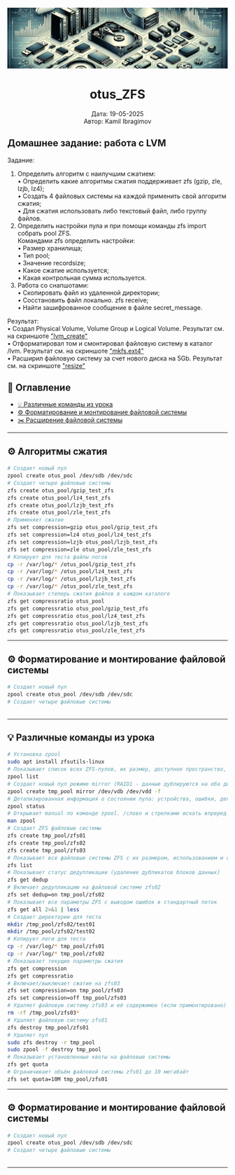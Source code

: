 <p align="center">
  <img src="https://github.com/kamil1403/otus_LVM-1/blob/main/screenshots/lvm.jpg" alt="RAID Banner" width="800">
</p>

<h1 align="center">otus_ZFS</h1>
<p align="center">Дата: 19-05-2025<br>Автор: Kamil Ibragimov</p>

## Домашнее задание: работа с LVM
Задание:   
1. Определить алгоритм с наилучшим сжатием:   
• Определить какие алгоритмы сжатия поддерживает zfs (gzip, zle, lzjb, lz4);   
• Cоздать 4 файловых системы на каждой применить свой алгоритм сжатия;   
• Для сжатия использовать либо текстовый файл, либо группу файлов.   
2. Определить настройки пула и при помощи команды zfs import собрать pool ZFS.   
Командами zfs определить настройки:     
• Размер хранилища;   
• Тип pool;   
• Значение recordsize;   
• Какое сжатие используется;   
• Какая контрольная сумма используется.   
3. Работа со снапшотами:   
• Скопировать файл из удаленной директории;   
• Сосстановить файл локально. zfs receive;   
• Найти зашифрованное сообщение в файле secret_message.   

Результат:   
• Создал Physical Volume, Volume Group и Logical Volume. Результат см. на скриншоте ["lvm_create"](https://github.com/kamil1403/otus_LVM-1/blob/main/screenshots/lvm_create.png)  
• Отформатировал том и смонтировал файловую систему в каталог /lvm. Результат см. на скриншоте ["mkfs.ext4"](https://github.com/kamil1403/otus_LVM-1/blob/main/screenshots/mkfs.ext4.png)  
• Расширил файловую систему за счет нового диска на 5Gb. Результат см. на скриншоте ["resize"](https://github.com/kamil1403/otus_LVM-1/blob/main/screenshots/resize.png) 



## 🧭 Оглавление

- [💡 Различные команды из урока](#other)
- [⚙️ Форматирование и монтирование файловой системы](#ext4)
- [✂️ Расширение файловой системы](#resize)

---

<a id="ext4"></a>
## ⚙️ Алгоритмы сжатия

```bash
# Создает новый пул   
zpool create otus_pool /dev/sdb /dev/sdc   
# Создает четыре файловые системы   
zfs create otus_pool/gzip_test_zfs   
zfs create otus_pool/lz4_test_zfs   
zfs create otus_pool/lzjb_test_zfs   
zfs create otus_pool/zle_test_zfs   
# Применяет сжатие   
zfs set compression=gzip otus_pool/gzip_test_zfs   
zfs set compression=lz4 otus_pool/lz4_test_zfs   
zfs set compression=lzjb otus_pool/lzjb_test_zfs   
zfs set compression=zle otus_pool/zle_test_zfs   
# Копирует для теста файлы логов   
cp -r /var/log/* /otus_pool/gzip_test_zfs   
cp -r /var/log/* /otus_pool/lz4_test_zfs   
cp -r /var/log/* /otus_pool/lzjb_test_zfs   
cp -r /var/log/* /otus_pool/zle_test_zfs   
# Показывает степерь сжатия файлов в каждом каталоге   
zfs get compressratio otus_pool  
zfs get compressratio otus_pool/gzip_test_zfs   
zfs get compressratio otus_pool/lz4_test_zfs   
zfs get compressratio otus_pool/lzjb_test_zfs   
zfs get compressratio otus_pool/zle_test_zfs 
```

---

<a id="ext4"></a>
## ⚙️ Форматирование и монтирование файловой системы

```bash
# Создает новый пул   
zpool create otus_pool /dev/sdb /dev/sdc   
# Создает четыре файловые системы   
 
```

---

<a id="other"></a>
## 💡 Различные команды из урока

```bash
# Установка zpool   
sudo apt install zfsutils-linux   
# Показывает список всех ZFS-пулов, их размер, доступное пространство, состояние   
zpool list   
# Создает новый пул режиме mirror (RAID1 - данные дублируются на оба диска) из дисков /dev/vdb и /dev/vdd   
zpool create tmp_pool mirror /dev/vdb /dev/vdd -f   
# Детализированная информация о состоянии пула: устройства, ошибки, деградация   
zpool status   
# Открывает manual по команде zpool. /слово и стрелками искать впреред или назад. Также можно лисать результаты клавишей N. Клавишка q - выход   
man zpool   
# Создает ZFS файловые системы   
zfs create tmp_pool/zfs01   
zfs create tmp_pool/zfs02   
zfs create tmp_pool/zfs03   
# Показывает все файловые системы ZFS с их размером, использованием и статусом   
zfs list   
# Показывает статус дедупликации (удаление дубликатов блоков данных)   
zfs get dedup   
# Включает дедупликацию на файловой системе zfs02   
zfs set dedup=on tmp_pool/zfs02   
# Показывает все параметры ZFS с выводом ошибок в стандартный поток   
zfs get all 2>&1 | less   
# Создает директории для теста   
mkdir /tmp_pool/zfs02/test01   
mkdir /tmp_pool/zfs02/test02   
# Копирует логи для теста   
cp -r /var/log/* tmp_pool/zfs01   
cp -r /var/log/* tmp_pool/zfs02   
# Показывает текущие параметры сжатия   
zfs get compression   
zfs get compressratio   
# Включает/выключает сжатие на zfs03   
zfs set compression=on tmp_pool/zfs03   
zfs set compression=off tmp_pool/zfs03   
# Удаляет файловую систему zfs03 и её содержимое (если примонтировано)   
rm -rf /tmp_pool/zfs03*   
# Удаляет файловую систему zfs01   
zfs destroy tmp_pool/zfs01   
# Удаляет пул
sudo zfs destroy -r tmp_pool
sudo zpool -f destroy tmp_pool
# Показывает установленные квоты на файловые системы   
zfs get quota   
# Ограничивает объём файловой системы zfs01 до 10 мегабайт
zfs set quota=10M tmp_pool/zfs01
```

---

<a id="ext4"></a>
## ⚙️ Форматирование и монтирование файловой системы

```bash
# Создает новый пул   
zpool create otus_pool /dev/sdb /dev/sdc   
# Создает четыре файловые системы   
 
```

---

